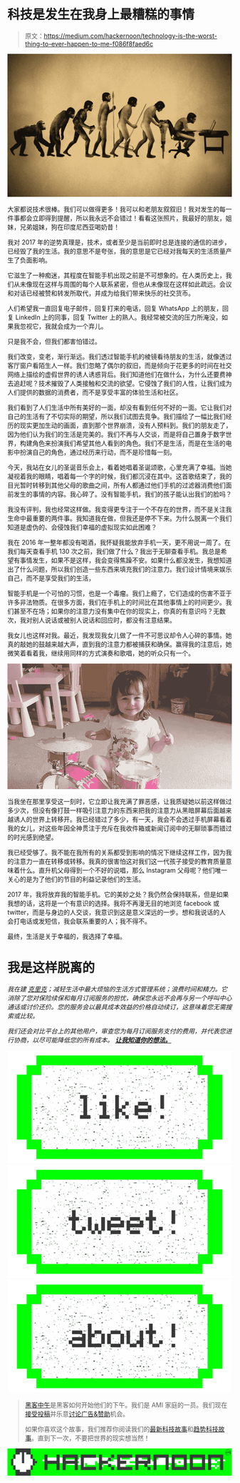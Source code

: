 # 科技是发生在我身上最糟糕的事情

> 原文：<https://medium.com/hackernoon/technology-is-the-worst-thing-to-ever-happen-to-me-f086f8faed6c>

![](img/6a6a63791b1833241dec1c08432b0ef5.png)

大家都说技术很棒。我们可以做得更多！我可以和老朋友叙叙旧！我对发生的每一件事都会立即得到提醒，所以我永远不会错过！看看这张照片，我最好的朋友，姐妹，兄弟姐妹，狗在印度尼西亚喝奶昔！

我对 2017 年的逆势真理是，技术，或者至少是当前即时总是连接的通信的进步，已经毁了我的生活。我的意思不是夸张，我的意思是它已经对我每天的生活质量产生了负面影响。

它滋生了一种痴迷，其程度在智能手机出现之前是不可想象的。在人类历史上，我们从未像现在这样与周围的每个人联系紧密，但也从未像现在这样如此疏远。会议和对话已经被赞和转发所取代，并成为给我们带来快乐的社交货币。

人们希望我一直回复电子邮件，回复打来的电话，回复 WhatsApp 上的朋友，回复 LinkedIn 上的同事，回复 Twitter 上的熟人。我经常被交流的压力所淹没，如果我忽视它，我就会成为一个弃儿。

只是我不会，但我们都害怕错过。

我们改变，变老，渐行渐远。我们透过智能手机的棱镜看待朋友的生活，就像透过客厅窗户看陌生人一样。我们忽略了偶尔的叙旧，而是倾向于花更多的时间在社交网络上描绘的虚假世界的诱人诱惑背后。我们知道他们在做什么，为什么还要费神去追赶呢？技术摧毁了人类接触和交流的欲望。它侵蚀了我们的人性，让我们成为人们提供的数据的消费者，而不是享受丰富的体验生活和社区。

我们看到了人们生活中所有美好的一面，却没有看到任何不好的一面。它让我们对自己的生活有了不切实际的期望，所以我们试图去竞争。我们描绘了一幅比我们经历的现实更加生动的画面，直到那个世界崩溃，没有人预料到。我们的朋友走了，因为他们认为我们的生活是完美的。我们不再与人交谈，而是将自己置身于数字世界，构建角色来扮演我们希望其他人看到的角色。我们不是生活，而是在生活的电影中扮演自己的角色，通过经历来行动，而不是珍惜每一刻。

今天，我站在女儿的圣诞音乐会上，看着她唱着圣诞颂歌，心里充满了幸福。当她凝视着我的眼睛，唱着每一个字的时候，我们都沉浸在其中。这首歌结束了，我的目光暂时转移到其他父母的歌曲之间，所有人都通过他们手机的过滤器消费他们面前发生的事情的内容。我心碎了。没有智能手机，我们的孩子能认出我们的脸吗？

我没有评判，我也经常这样做。我变得更专注于一个不存在的世界，而不是关注我生命中最重要的两件事。我知道我在做，但我还是停不下来。为什么脱离一个我们知道是虚伪的、会侵蚀我们幸福的虚拟现实如此困难？

我在 2016 年一整年都没有喝酒，我怀疑我能放弃手机一天，更不用说一周了。在我们每天查看手机 130 次之前，我们做了什么？我出于无聊查看手机。我总是希望有事情发生，如果不是这样，我会变得焦躁不安。如果什么都没发生，我想知道出了什么问题，所以我们创造一些东西来填充我们的注意力。我们设计情境来娱乐自己，而不是享受我们的生活，

智能手机是一个可怕的习惯，也是一个毒瘤。我们上瘾了，它们造成的伤害不亚于许多非法物质。在很多方面，我们在手机上的时间比在其他事情上的时间更少。我们甚至不在场；如果你的注意力没有集中在你的现实上，你真的有意识吗？无数次，我对别人说话或被别人说话和回应时，都没有注意结果。

我女儿也这样对我。最近，我发现我女儿做了一件不可思议却令人心碎的事情。她真的敲她的鼓越来越大声，直到我的注意力都被捕获和确保。赢得我的注意后，她微笑着看着我，继续用同样的方式演奏和歌唱，她的听众只有一个。

![](img/1f2099026210fa83a1897bef79236a67.png)

当我坐在那里享受这一刻时，它立即让我充满了罪恶感，让我质疑她以前这样做过多少次，但没有像打鼓一样吸引注意力的东西来把我的注意力从黑暗屏幕后面越来越诱人的世界上转移开。我已经错过了多少，有一天，我会不会透过手机屏幕看着我的女儿，对这些年因全神贯注于充斥在我收件箱或新闻订阅中的无聊琐事而错过的时光感到绝望。

我已经受够了。我不能在我所有的关系都受到影响的情况下继续这样工作，因为我的注意力一直在转移或转移。我真的很害怕这对我们这一代孩子接受的教育质量意味着什么。直升机父母得到一个不好的说唱，那么 Instagram 父母呢？他们唯一关心的是为了他们的节目的利益记录他们的生活。

2017 年，我将放弃我的智能手机。它的美妙之处？我仍然会保持联系，但是如果我想的话，这将是一个有意识的选择。我将不再漫无目的地浏览 facebook 或 twitter，而是与身边的人交谈，我意识到这是意义深远的一步。想和我说话的人会打电话或发短信，我会联系重要的人；我不得不。

最终，生活是关于幸福的，我选择了幸福。

# 我是这样脱离的

*我在建* [*克里克*](http://www.cleeyk.com)*；减轻生活中最大烦恼的生活方式管理系统；浪费时间和精力。它消除了您对保险续保和每月订阅服务的担忧，确保您永远不会再与另一个呼叫中心通话或讨价还价。您的服务会以最具成本效益的价格自动续订，这意味着您无需搜索或比较。*

*我们还会对比平台上的其他用户，审查您为每月订阅服务支付的费用，并代表您进行协商，以尽可能降低您的所有成本。* [***让我知道你的想法。***](https://www.youtube.com/watch?v=ldJdPQf80F0)

[![](img/50ef4044ecd4e250b5d50f368b775d38.png)](http://bit.ly/HackernoonFB)[![](img/979d9a46439d5aebbdcdca574e21dc81.png)](https://goo.gl/k7XYbx)[![](img/2930ba6bd2c12218fdbbf7e02c8746ff.png)](https://goo.gl/4ofytp)

> [黑客中午](http://bit.ly/Hackernoon)是黑客如何开始他们的下午。我们是 AMI 家庭的一员。我们现在[接受投稿](http://bit.ly/hackernoonsubmission)并乐意[讨论广告&赞助](mailto:partners@amipublications.com)机会。
> 
> 如果你喜欢这个故事，我们推荐你阅读我们的[最新科技故事](http://bit.ly/hackernoonlatestt)和[趋势科技故事](https://hackernoon.com/trending)。直到下一次，不要把世界的现实想当然！

![](img/be0ca55ba73a573dce11effb2ee80d56.png)